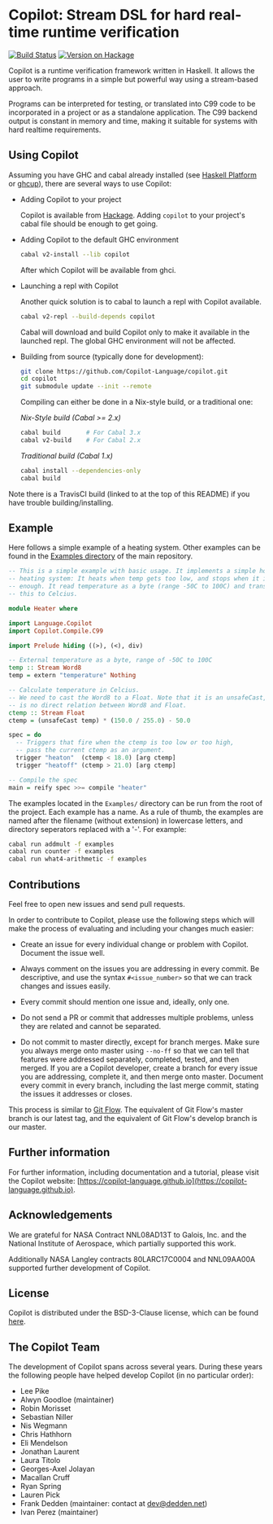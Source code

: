 # Copilot: Stream DSL for hard real-time runtime verification

[![Build Status](https://travis-ci.org/Copilot-Language/Copilot.svg?branch=master)](https://travis-ci.org/Copilot-Language/Copilot)
[![Version on Hackage](https://img.shields.io/hackage/v/copilot.svg)](https://hackage.haskell.org/package/copilot)

Copilot is a runtime verification framework written in Haskell. It allows the
user to write programs in a simple but powerful way using a stream-based
approach.

Programs can be interpreted for testing, or translated into C99 code to be
incorporated in a project or as a standalone application. The C99 backend
output is constant in memory and time, making it suitable for systems with hard
realtime requirements.


## Using Copilot
Assuming you have GHC and cabal already installed (see [Haskell
Platform](http://hackage.haskell.org/platform/) or
[ghcup](https://www.haskell.org/ghcup/)), there are several ways to use
Copilot:

* Adding Copilot to your project

  Copilot is available from
  [Hackage](https://hackage.haskell.org/package/copilot). Adding `copilot`
  to your project's cabal file should be enough to get going.

* Adding Copilot to the default GHC environment

   ```bash
   cabal v2-install --lib copilot
   ```

  After which Copilot will be available from ghci.

* Launching a repl with Copilot

  Another quick solution is to cabal to launch a repl with Copilot
  available.

  ```bash
  cabal v2-repl --build-depends copilot
  ```

  Cabal will download and build Copilot only to make it available in the
  launched repl. The global GHC environment will not be affected.

* Building from source (typically done for development):

  ```bash
  git clone https://github.com/Copilot-Language/copilot.git
  cd copilot
  git submodule update --init --remote
  ```

  Compiling can either be done in a Nix-style build, or a traditional one:

  _Nix-Style build (Cabal >= 2.x)_

  ```bash
  cabal build       # For Cabal 3.x
  cabal v2-build    # For Cabal 2.x
  ```

  _Traditional build (Cabal 1.x)_
  ```bash
  cabal install --dependencies-only
  cabal build
  ```

Note there is a TravisCI build (linked to at the top of this README) if you
have trouble building/installing.


## Example
Here follows a simple example of a heating system. Other examples can be found
in the [Examples
directory](https://github.com/Copilot-Language/Copilot/tree/master/Examples)
of the main repository.

```haskell
-- This is a simple example with basic usage. It implements a simple home
-- heating system: It heats when temp gets too low, and stops when it is high
-- enough. It read temperature as a byte (range -50C to 100C) and translates
-- this to Celcius.

module Heater where

import Language.Copilot
import Copilot.Compile.C99

import Prelude hiding ((>), (<), div)

-- External temperature as a byte, range of -50C to 100C
temp :: Stream Word8
temp = extern "temperature" Nothing

-- Calculate temperature in Celcius.
-- We need to cast the Word8 to a Float. Note that it is an unsafeCast, as there
-- is no direct relation between Word8 and Float.
ctemp :: Stream Float
ctemp = (unsafeCast temp) * (150.0 / 255.0) - 50.0

spec = do
  -- Triggers that fire when the ctemp is too low or too high,
  -- pass the current ctemp as an argument.
  trigger "heaton"  (ctemp < 18.0) [arg ctemp]
  trigger "heatoff" (ctemp > 21.0) [arg ctemp]

-- Compile the spec
main = reify spec >>= compile "heater"
```

The examples located in the `Examples/` directory can be run from the root of
the project. Each example has a name. As a rule of thumb, the examples are
named after the filename (without extension) in lowercase letters, and
directory seperators replaced with a '-'. For example:

```sh
cabal run addmult -f examples
cabal run counter -f examples
cabal run what4-arithmetic -f examples
```

## Contributions
Feel free to open new issues and send pull requests.

In order to contribute to Copilot, please use the following steps which will
make the process of evaluating and including your changes much easier:

* Create an issue for every individual change or problem with Copilot. Document
  the issue well.

* Always comment on the issues you are addressing in every commit. Be
  descriptive, and use the syntax `#<issue_number>` so that we can track
  changes and issues easily.

* Every commit should mention one issue and, ideally, only one.

* Do not send a PR or commit that addresses multiple problems, unless they are
  related and cannot be separated.

* Do not commit to master directly, except for branch merges. Make sure you
  always merge onto master using `--no-ff` so that we can tell that features
  were addressed separately, completed, tested, and then merged.  If you are a
  Copilot developer, create a branch for every issue you are addressing, complete
  it, and then merge onto master. Document every commit in every branch,
  including the last merge commit, stating the issues it addresses or closes.

This process is similar to [Git
Flow](http://nvie.com/posts/a-successful-git-branching-model/). The equivalent
of Git Flow's master branch is our latest tag, and the equivalent of Git Flow's
develop branch is our master.


## Further information
For further information, including documentation and a tutorial, please visit
the Copilot website:
[https://copilot-language.github.io](https://copilot-language.github.io).


## Acknowledgements
We are grateful for NASA Contract NNL08AD13T to Galois, Inc. and the National
Institute of Aerospace, which partially supported this work.

Additionally NASA Langley contracts 80LARC17C0004 and NNL09AA00A supported
further development of Copilot.


## License
Copilot is distributed under the BSD-3-Clause license, which can be found
[here](https://raw.githubusercontent.com/Copilot-Language/Copilot/master/LICENSE).


## The Copilot Team
The development of Copilot spans across several years. During these years
the following people have helped develop Copilot (in no particular order):

* Lee Pike
* Alwyn Goodloe (maintainer)
* Robin Morisset
* Sebastian Niller
* Nis Wegmann
* Chris Hathhorn
* Eli Mendelson
* Jonathan Laurent
* Laura Titolo
* Georges-Axel Jolayan
* Macallan Cruff
* Ryan Spring
* Lauren Pick
* Frank Dedden (maintainer: contact at dev@dedden.net)
* Ivan Perez (maintainer)
